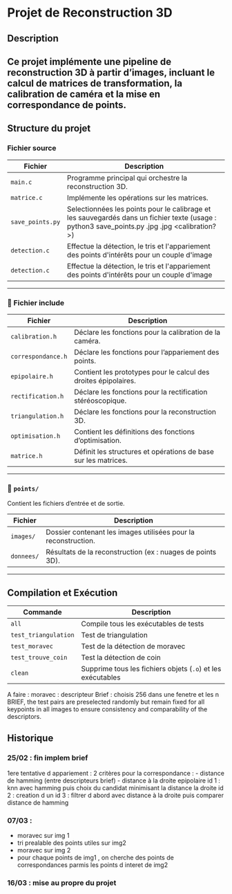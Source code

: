 # Projet de Reconstruction 3D

## Description
Ce projet implémente une pipeline de reconstruction 3D à partir d’images, incluant le calcul de matrices de transformation, la calibration de caméra et la mise en correspondance de points.
---

## Structure du projet

### Fichier source

| Fichier | Description |
|---------|------------|
| `main.c` | Programme principal qui orchestre la reconstruction 3D. |
| `matrice.c` | Implémente les opérations sur les matrices. |
| `save_points.py` | Selectionnées les points pour le calibrage et les sauvegardés dans un fichier texte (usage : python3 save_points.py <img1>.jpg <img2>.jpg <calibration?>) |
| `detection.c` | Effectue la détection, le tris et l'appariement des points d'intérêts pour un couple d'image |
| `detection.c` | Effectue la détection, le tris et l'appariement des points d'intérêts pour un couple d'image |


---

### 📂 Fichier include

| Fichier | Description |
|---------|------------|
| `calibration.h` | Déclare les fonctions pour la calibration de la caméra. |
| `correspondance.h` | Déclare les fonctions pour l’appariement des points. |
| `epipolaire.h` | Contient les prototypes pour le calcul des droites épipolaires. |
| `rectification.h` | Déclare les fonctions pour la rectification stéréoscopique. |
| `triangulation.h` | Déclare les fonctions pour la reconstruction 3D. |
| `optimisation.h` | Contient les définitions des fonctions d’optimisation. |
| `matrice.h` | Définit les structures et opérations de base sur les matrices. |

---

### 📂 `points/`
Contient les fichiers d’entrée et de sortie.

| Fichier | Description |
|---------|------------|
| `images/` | Dossier contenant les images utilisées pour la reconstruction. |
| `donnees/` | Résultats de la reconstruction (ex : nuages de points 3D). |

---

## Compilation et Exécution

| Commande               | Description |
|------------------------|-------------|
| `all`                 | Compile tous les exécutables de tests|
| `test_triangulation`  | Test de triangulation|
| `test_moravec`        | Test de la détection de moravec|
| `test_trouve_coin`    | Test la détection de coin |
| `clean`              | Supprime tous les fichiers objets (`.o`) et les exécutables |



A faire  : 
moravec :  descripteur Brief : 
choisis 256 dans une fenetre et les 
n BRIEF, the test pairs are preselected randomly but remain fixed for all keypoints in all images to ensure consistency and comparability of the descriptors.

## Historique 

### 25/02 : fin implem brief
1ere tentative d appariement : 
 2 critères pour la correspondance : 
    - distance de hamming (entre descripteurs brief)
    - distance à la droite epipolaire
    id 1 : knn avec hamming puis choix du candidat minimisant la distance  la droite
    id 2 : creation d un 
    id 3 : filtrer d abord avec distance à la droite puis comparer distance de hamming


### 07/03 : 
 - moravec sur img 1
 - tri prealable des points  utiles sur img2
 - moravec  sur img 2
 - pour chaque points de img1 , on cherche des points de correspondances parmis les points d interet de img2

### 16/03 : mise au propre du projet